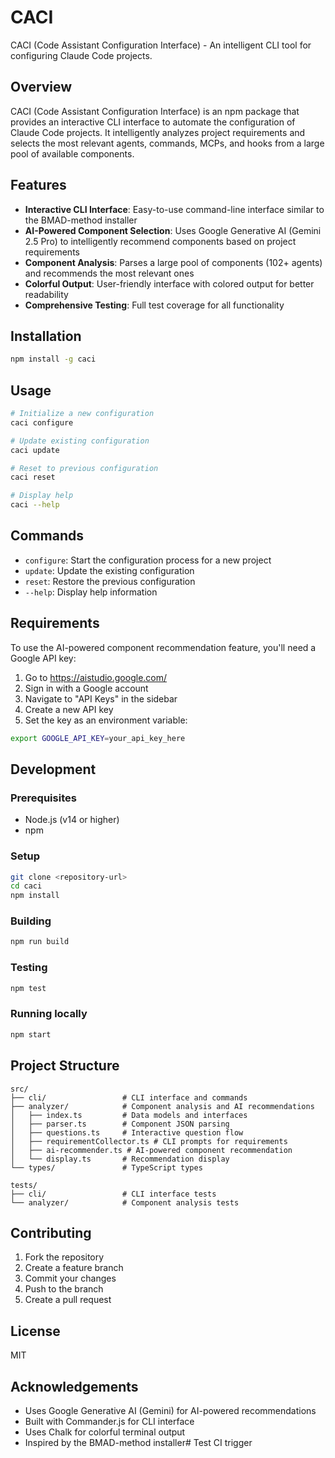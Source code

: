 # CACI

CACI (Code Assistant Configuration Interface) - An intelligent CLI tool for configuring Claude Code projects.

## Overview

CACI (Code Assistant Configuration Interface) is an npm package that provides an interactive CLI interface to automate the configuration of Claude Code projects. It intelligently analyzes project requirements and selects the most relevant agents, commands, MCPs, and hooks from a large pool of available components.

## Features

- **Interactive CLI Interface**: Easy-to-use command-line interface similar to the BMAD-method installer
- **AI-Powered Component Selection**: Uses Google Generative AI (Gemini 2.5 Pro) to intelligently recommend components based on project requirements
- **Component Analysis**: Parses a large pool of components (102+ agents) and recommends the most relevant ones
- **Colorful Output**: User-friendly interface with colored output for better readability
- **Comprehensive Testing**: Full test coverage for all functionality

## Installation

```bash
npm install -g caci
```

## Usage

```bash
# Initialize a new configuration
caci configure

# Update existing configuration
caci update

# Reset to previous configuration
caci reset

# Display help
caci --help
```

## Commands

- `configure`: Start the configuration process for a new project
- `update`: Update the existing configuration
- `reset`: Restore the previous configuration
- `--help`: Display help information

## Requirements

To use the AI-powered component recommendation feature, you'll need a Google API key:

1. Go to https://aistudio.google.com/
2. Sign in with a Google account
3. Navigate to "API Keys" in the sidebar
4. Create a new API key
5. Set the key as an environment variable:

```bash
export GOOGLE_API_KEY=your_api_key_here
```

## Development

### Prerequisites

- Node.js (v14 or higher)
- npm

### Setup

```bash
git clone <repository-url>
cd caci
npm install
```

### Building

```bash
npm run build
```

### Testing

```bash
npm test
```

### Running locally

```bash
npm start
```

## Project Structure

```
src/
├── cli/                 # CLI interface and commands
├── analyzer/            # Component analysis and AI recommendations
│   ├── index.ts         # Data models and interfaces
│   ├── parser.ts        # Component JSON parsing
│   ├── questions.ts     # Interactive question flow
│   ├── requirementCollector.ts # CLI prompts for requirements
│   ├── ai-recommender.ts # AI-powered component recommendation
│   └── display.ts       # Recommendation display
└── types/               # TypeScript types

tests/
├── cli/                 # CLI interface tests
└── analyzer/            # Component analysis tests
```

## Contributing

1. Fork the repository
2. Create a feature branch
3. Commit your changes
4. Push to the branch
5. Create a pull request

## License

MIT

## Acknowledgements

- Uses Google Generative AI (Gemini) for AI-powered recommendations
- Built with Commander.js for CLI interface
- Uses Chalk for colorful terminal output
- Inspired by the BMAD-method installer# Test CI trigger
